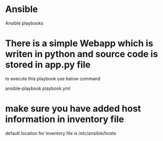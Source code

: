 # Ansible
Ansible playbooks

# There is a simple Webapp which is writen in python and source code is stored in app.py file
to execute this playbook use below command

ansible-playbook playbook.yml

# make sure you have added host information in inventory file
default location for inventory file is /etc/ansible/hosts
